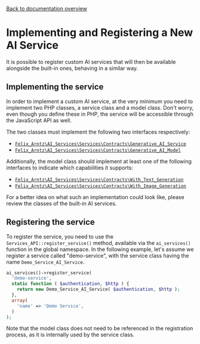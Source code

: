 [Back to documentation overview](./Documentation.md)

# Implementing and Registering a New AI Service

It is possible to register custom AI services that will then be available alongside the built-in ones, behaving in a similar way.

## Implementing the service

In order to implement a custom AI service, at the very minimum you need to implement two PHP classes, a service class and a model class. Don't worry, even though you define these in PHP, the service will be accessible through the JavaScript API as well.

The two classes must implement the following two interfaces respectively:
* [`Felix_Arntz\AI_Services\Services\Contracts\Generative_AI_Service`](../includes/Services/Contracts/Generative_AI_Service.php)
* [`Felix_Arntz\AI_Services\Services\Contracts\Generative_AI_Model`](../includes/Services/Contracts/Generative_AI_Model.php)

Additionally, the model class should implement at least one of the following interfaces to indicate which capabilities it supports:
* [`Felix_Arntz\AI_Services\Services\Contracts\With_Text_Generation`](../includes/Services/Contracts/With_Text_Generation.php)
* [`Felix_Arntz\AI_Services\Services\Contracts\With_Image_Generation`](../includes/Services/Contracts/With_Image_Generation.php)

For a better idea on what such an implementation could look like, please review the classes of the built-in AI services.

## Registering the service

To register the service, you need to use the `Services_API::register_service()` method, available via the `ai_services()` function in the global namespace. In the following example, let's assume we register a service called "demo-service", with the service class having the name `Demo_Service_AI_Service`.

```php
ai_services()->register_service(
  'demo-service',
  static function ( $authentication, $http ) {
    return new Demo_Service_AI_Service( $authentication, $http );
  },
  array(
    'name' => 'Demo Service',
  )
);
```

Note that the model class does not need to be referenced in the registration process, as it is internally used by the service class.

